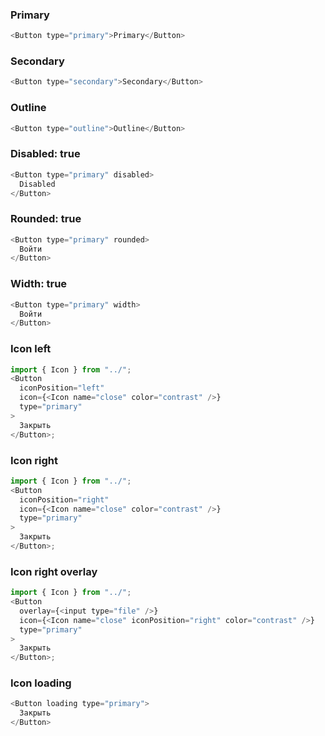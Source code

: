 ### Primary

```js
<Button type="primary">Primary</Button>
```

### Secondary

```js
<Button type="secondary">Secondary</Button>
```

### Outline

```js
<Button type="outline">Outline</Button>
```

### Disabled: true

```js
<Button type="primary" disabled>
  Disabled
</Button>
```

### Rounded: true

```js
<Button type="primary" rounded>
  Войти
</Button>
```

### Width: true

```js
<Button type="primary" width>
  Войти
</Button>
```

### Icon left

```js
import { Icon } from "../";
<Button
  iconPosition="left"
  icon={<Icon name="close" color="contrast" />}
  type="primary"
>
  Закрыть
</Button>;
```

### Icon right

```js
import { Icon } from "../";
<Button
  iconPosition="right"
  icon={<Icon name="close" color="contrast" />}
  type="primary"
>
  Закрыть
</Button>;
```

### Icon right overlay

```js
import { Icon } from "../";
<Button
  overlay={<input type="file" />}
  icon={<Icon name="close" iconPosition="right" color="contrast" />}
  type="primary"
>
  Закрыть
</Button>;
```

### Icon loading

```js
<Button loading type="primary">
  Закрыть
</Button>
```
